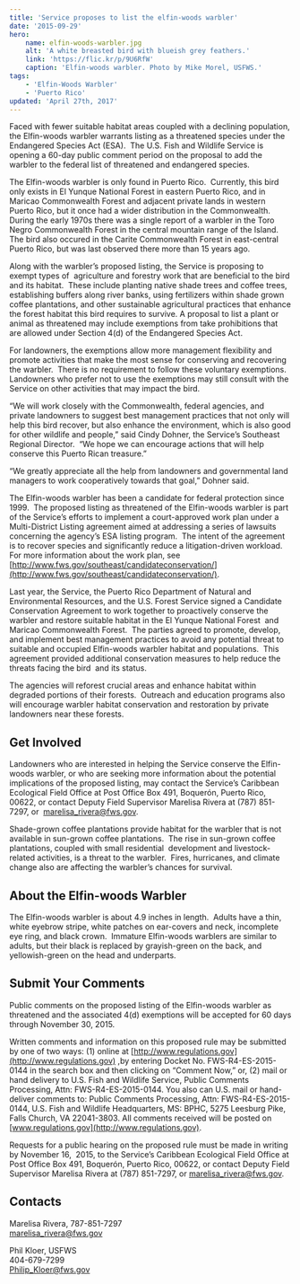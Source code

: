 ```yaml
---
title: 'Service proposes to list the elfin-woods warbler'
date: '2015-09-29'
hero:
    name: elfin-woods-warbler.jpg
    alt: 'A white breasted bird with blueish grey feathers.'
    link: 'https://flic.kr/p/9U6RfW'
    caption: 'Elfin-woods warbler. Photo by Mike Morel, USFWS.'
tags:
    - 'Elfin-Woods Warbler'
    - 'Puerto Rico'
updated: 'April 27th, 2017'
---
```


Faced with fewer suitable habitat areas coupled with a declining population, the Elfin-woods warbler warrants listing as a threatened species under the Endangered Species Act (ESA).  The U.S. Fish and Wildlife Service is opening a 60-day public comment period on the proposal to add the warbler to the federal list of threatened and endangered species.

The Elfin-woods warbler is only found in Puerto Rico.  Currently, this bird only exists in El Yunque National Forest in eastern Puerto Rico, and in Maricao Commonwealth Forest and adjacent private lands in western Puerto Rico, but it once had a wider distribution in the Commonwealth.  During the early 1970s there was a single report of a warbler in the Toro Negro Commonwealth Forest in the central mountain range of the Island.  The bird also occured in the Carite Commonwealth Forest in east-central Puerto Rico, but was last observed there more than 15 years ago.

Along with the warbler’s proposed listing, the Service is proposing to exempt types of  agriculture and forestry work that are beneficial to the bird and its habitat.  These include planting native shade trees and coffee trees, establishing buffers along river banks, using fertilizers within shade grown coffee plantations, and other sustainable agricultural practices that enhance the forest habitat this bird requires to survive. A proposal to list a plant or animal as threatened may include exemptions from take prohibitions that are allowed under Section 4(d) of the Endangered Species Act.

For landowners, the exemptions allow more management flexibility and promote activities that make the most sense for conserving and recovering the warbler.  There is no requirement to follow these voluntary exemptions.  Landowners who prefer not to use the exemptions may still consult with the Service on other activities that may impact the bird.

“We will work closely with the Commonwealth, federal agencies, and private landowners to suggest best management practices that not only will help this bird recover, but also enhance the environment, which is also good for other wildlife and people,” said Cindy Dohner, the Service’s Southeast Regional Director.  “We hope we can encourage actions that will help conserve this Puerto Rican treasure.” 

“We greatly appreciate all the help from landowners and governmental land managers to work cooperatively towards that goal,” Dohner said.

The Elfin-woods warbler has been a candidate for federal protection since 1999.  The proposed listing as threatened of the Elfin-woods warbler is part of the Service’s efforts to implement a court-approved work plan under a Multi-District Listing agreement aimed at addressing a series of lawsuits concerning the agency’s ESA listing program.  The intent of the agreement is to recover species and significantly reduce a litigation-driven workload.  For more information about the work plan, see [http://www.fws.gov/southeast/candidateconservation/](http://www.fws.gov/southeast/candidateconservation/).

Last year, the Service, the Puerto Rico Department of Natural and Environmental Resources, and the U.S. Forest Service signed a Candidate Conservation Agreement to work together to proactively conserve the warbler and restore suitable habitat in the El Yunque National Forest  and Maricao Commonwealth Forest.  The parties agreed to promote, develop, and implement best management practices to avoid any potential threat to suitable and occupied Elfin-woods warbler habitat and populations.  This agreement provided additional conservation measures to help reduce the threats facing the bird  and its status.

The agencies will reforest crucial areas and enhance habitat within degraded portions of their forests.  Outreach and education programs also will encourage warbler habitat conservation and restoration by private landowners near these forests.

## Get Involved

Landowners who are interested in helping the Service conserve the Elfin-woods warbler, or who are seeking more information about the potential implications of the proposed listing, may contact the Service’s Caribbean Ecological Field Office at Post Office Box 491, Boquerón, Puerto Rico, 00622, or contact Deputy Field Supervisor Marelisa Rivera at (787) 851-7297, or  [marelisa_rivera@fws.gov](mailto:marelisa_rivera@fws.gov).

Shade-grown coffee plantations provide habitat for the warbler that is not available in sun-grown coffee plantations.  The rise in sun-grown coffee plantations, coupled with small residential  development and livestock-related activities, is a threat to the warbler.  Fires, hurricanes, and climate change also are affecting the warbler’s chances for survival.

## About the Elfin-woods Warbler

The Elfin-woods warbler is about 4.9 inches in length.  Adults have a thin, white eyebrow stripe, white patches on ear-covers and neck, incomplete eye ring, and black crown.  Immature Elfin-woods warblers are similar to adults, but their black is replaced by grayish-green on the back, and yellowish-green on the head and underparts.

## Submit Your Comments

Public comments on the proposed listing of the Elfin-woods warbler as threatened and the associated 4(d) exemptions will be accepted for 60 days through November 30, 2015. 

Written comments and information on this proposed rule may be submitted by one of two ways: (1) online at [http://www.regulations.gov](http://www.regulations.gov) ,by entering Docket No. FWS-R4-ES-2015-0144 in the search box and then clicking on “Comment Now,” or, (2) mail or hand delivery to U.S. Fish and Wildlife Service, Public Comments Processing, Attn: FWS-R4-ES-2015-0144\. You also can U.S. mail or hand-deliver comments to: Public Comments Processing, Attn: FWS-R4-ES-2015-0144, U.S. Fish and Wildlife Headquarters, MS: BPHC, 5275 Leesburg Pike, Falls Church, VA 22041-3803\. All comments received will be posted on [www.regulations.gov](http://www.regulations.gov).

Requests for a public hearing on the proposed rule must be made in writing by November 16,  2015, to the Service’s Caribbean Ecological Field Office at Post Office Box 491, Boquerón, Puerto Rico, 00622, or contact Deputy Field Supervisor Marelisa Rivera at (787) 851-7297, or [marelisa_rivera@fws.gov](mailto:marelisa_rivera@fws.gov).

## Contacts

Marelisa Rivera, 787-851-7297  
marelisa_rivera@fws.gov

Phil Kloer, USFWS  
404-679-7299  
[Philip_Kloer@fws.gov](mailto:Philip_Kloer@fws.gov)

